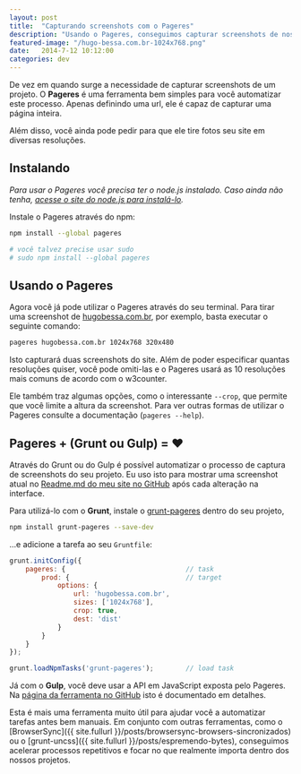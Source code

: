 ```yaml
---
layout: post
title:  "Capturando screenshots com o Pageres"
description: "Usando o Pageres, conseguimos capturar screenshots de nossos projetos em diversas resoluções, de forma automatizada"
featured-image: "/hugo-bessa.com.br-1024x768.png"
date:   2014-7-12 10:12:00
categories: dev
---
```


De vez em quando surge a necessidade de capturar screenshots de um projeto. O **Pageres** é uma ferramenta bem simples para você automatizar este processo. Apenas definindo uma url, ele é capaz de capturar uma página inteira.

Além disso, você ainda pode pedir para que ele tire fotos seu site em diversas resoluções.

<!--more-->

## Instalando

*Para usar o Pageres você precisa ter o node.js instalado. Caso ainda não tenha, [acesse o site do node.js para instalá-lo](http://nodejs.org).*

Instale o Pageres através do npm:

```bash
npm install --global pageres

# você talvez precise usar sudo
# sudo npm install --global pageres
```

## Usando o Pageres

Agora você já pode utilizar o Pageres através do seu terminal. Para tirar uma screenshot de [hugobessa.com.br](http://hugobessa.com.br/), por exemplo, basta executar o seguinte comando:

```bash
pageres hugobessa.com.br 1024x768 320x480
```

Isto capturará duas screenshots do site. Além de poder especificar quantas resoluções quiser, você pode omiti-las e o Pageres usará as 10 resoluções mais comuns de acordo com o w3counter.

Ele também traz algumas opções, como o interessante `--crop`, que permite que você limite a altura da screenshot. Para ver outras formas de utilizar o Pageres consulte a documentação (`pageres --help`).

## Pageres + (Grunt ou Gulp) = ♥︎

Através do Grunt ou do Gulp é possível automatizar o processo de captura de screenshots do seu projeto. Eu uso isto para mostrar uma screenshot atual no [Readme.md do meu site no GitHub](https://github.com/hugobessaa/hugobessa) após cada alteração na interface.

Para utilizá-lo com o **Grunt**, instale o [grunt-pageres](https://github.com/sindresorhus/grunt-pageres) dentro do seu projeto,

```bash
npm install grunt-pageres --save-dev
```

…e adicione a tarefa ao seu `Gruntfile`:

```javascript
grunt.initConfig({
    pageres: {                              // task
        prod: {                             // target
            options: {
                url: 'hugobessa.com.br',
                sizes: ['1024x768'],
                crop: true,
                dest: 'dist'
            }
        }
    }
});

grunt.loadNpmTasks('grunt-pageres');        // load task
```

Já com o **Gulp**, você deve usar a API em JavaScript exposta pelo Pageres. Na [página da ferramenta no GitHub](https://github.com/sindresorhus/pageres#api) isto é documentado em detalhes.

Esta é mais uma ferramenta muito útil para ajudar você a automatizar tarefas antes bem manuais. Em conjunto com outras ferramentas, como o [BrowserSync]({{ site.fullurl }}/posts/browsersync-browsers-sincronizados) ou o [grunt-uncss]({{ site.fullurl }}/posts/espremendo-bytes), conseguimos acelerar processos repetitivos e focar no que realmente importa dentro dos nossos projetos.